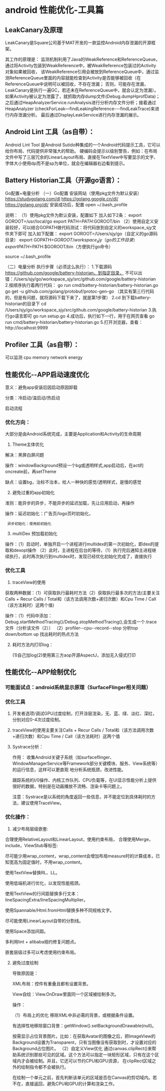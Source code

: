 # android 性能优化-工具篇

## LeakCanary及原理

LeakCanary是Square公司基于MAT开发的一款监控Android内存泄漏的开源框架。

其工作的原理是：
监测机制利用了Java的WeakReference和ReferenceQueue，通过将Activity包装到WeakReference中，被WeakReference包装过的Activity对象如果被回收，
该WeakReference引用会被放到ReferenceQueue中，通过监测ReferenceQueue里面的内容就能检查到Activity是否能够被回收（在ReferenceQueue中说明可以被回收，不存在泄漏；
否则，可能存在泄漏，LeakCanary是执行一遍GC，若还未在ReferenceQueue中，就会认定为泄漏）。如果Activity被认定为泄露了，就抓取内存dump文件(Debug.dumpHprofData)；
之后通过HeapAnalyzerService.runAnalysis进行分析内存文件分析；接着通过HeapAnalyzer (checkForLeak—findLeakingReference---findLeakTrace)来进行内存泄漏分析。
最后通过DisplayLeakService进行内存泄漏的展示。

## Android Lint 工具（as自带）：
Android Lint Tool 是Android Sutido种集成的一个Android代码提示工具，它可以给你布局、代码提供非常强大的帮助。
硬编码会提示以级别警告，例如：在布局文件中写了三层冗余的LinearLayout布局、直接在TextView中写要显示的文字、字体大小使用dp而不是sp为单位，就会在编辑器右边看到提示。




## Battery Historian工具（开源go语言）：
Go配置+电量分析
（一）Go配置
安装网站（使用pkg文件为默认安装）
https://studygolang.com/dl 
https://golang.google.cn/dl/ 
https://golang.org/dl/
安装成功后，配置
open ~/.bash_profile

说明：
（1）使用pkg文件为默认安装，配置如下
加入如下2条：
export GOROOT=/usr/local/go
export PATH=$PATH:$GOROOT/bin
（2）使用自定义安装较好，可以结合GOPATH做代码测试：将代码放到自定义的workspace_sjy文件夹下即可
加入如下配置：
export GOROOT=/Users/sjy/go（自定义的go源码目录）
export GOPATH=$GOROOT/workspace_sjy（go的工作目录）
export PATH=$PATH:$GOROOT/bin（方便执行go命令）


source ~/.bash_profile

（二）电量分析
执行步骤（必须这么执行）：
1.下载源码 https://github.com/google/battery-historian，到指定目录，
不可以出错：/Users/sjy/go/workspace_sjy/src/github.com/google/battery-historian
2.按顺序执行着两行代码：
go run cmd/battery-historian/battery-historian.go
go get -u github.com/golang/protobuf/protoc-gen-go
（其实有第三行代码的，但是有问题，就将源码下载下来了，就是第1步骤）
2.cd 到下载battery-historian的目录下
cd /Users/sjy/go/workspace_sjy/src/github.com/google/battery-historian
3.执行go语言即可
go run setup.go
4.成功后，执行如下一行，用于在网页查看
go run cmd/battery-historian/battery-historian.go
5.打开浏览器，查看：http://localhost:9999

## Profiler 工具（as自带）：
可以监测 cpu memory network energy

## 性能优化--APP启动速度优化

意义：避免app安装后因启动原因卸载

分类：冷启动/温启动/热启动

启动流程

### 优化方向：

大部分是由Android系统完成，主要是Application和Activity的生命周期

1. Theme主体优化

解决：黑屏白屏问题

操作：windowBackground预设一个bg或透明样式,app启动后，在act的oncreate前，再setTheme

缺点：设置bg，治标不治本，给人一种快的感觉/透明样式，是慢的感觉

2. 避免过重的app初始化

准则：能异步的异步，不能异步的延迟加载，先让应用启动，再操作

操作：延迟初始化：广告页/logo页时初始化，

     异步初始化：使用前初始化
     
3. multiDex 预加载初始化

操作：（1）启动时，单独开启一个进程进行multidex的第一次初始化，即dex的提取和dexopt操作
    （2）此时，主进程在后台的等待，（1）执行完后通知主进程继续执行，此时再次执行到multidex时，发现已经优化初始化完成了，直接执行
    
### 优化工具

1. traceView的使用

获取两种数据：（1）可获取执行最耗时方法（2）获取执行最多次的方法(主要关注Calls + Recur Calls / Total和（该方法调用次数+递归次数）和Cpu Time / Call（该方法耗时）这两个值)

 操作：（1）代码中添加：Debug.startMethodTracing()/Debug.stopMethodTracing(),会生成一个.trace文件（分析该文件（2））
    （2）profiler--cpu--record--stop 分析top down/bottom up 找出耗时的热点方法

2. 耗时方法内打印log：

    (1)自己加log(2)使用第三方aop开源AspectJ，添加无入侵式打印

## 性能优化--APP绘制优化
### 可能面试点：android系统显示原理（SurfaceFlinger相关问题）
### 优化工具
1. 开发者选项/调试GPU过度绘制，打开涂层渲染，无、蓝、绿、淡红、深红，分别对应0-4次过度绘制。
2. traceView的使用主要关注Calls + Recur Calls / Total和（该方法调用次数+递归次数）和Cpu Time / Call（该方法耗时）这两个值
3. Systrace分析：

    作用：
     收集Android关键子系统（如surfaceflinger、WindowManagerService等Framework部分关键模块、服务、View系统等）的运行信息，这样可以更直观
     地分析系统瓶颈，改进性能。
     
     跟踪系统的I/0操作、内核工作队列、CPU负载等，在UI显示性能分析上提供很好的数据，特别是在动画播放不流畅、渲染卡等问题上。
     
     注意：Systrace是以系统的角度返回一些信息，并不能定位到具体耗时的方法，建议使用TraceView。
     
### 优化操作：

1. 减少布局层级嵌套:

合理使用RelativeLayout和LinearLayout，使用约束布局， 合理使用Merge，include，ViewStub等标签:

尽可能少用wrap_content，wrap_content会增加布局measure时的计算成本，已知宽高为固定值时，不用wrap_content。

使用TextView替换RL、LL。

使用低端机进行优化，以发现性能瓶颈。

使用TextView的行间距替换多行文本：lineSpacingExtra/lineSpacingMultiplier。

使用Spannable/Html.fromHtml替换多种不同规格文字。

尽可能使用LinearLayout自带的分割线。

使用Space添加间距。

多利用lint + alibaba规约修复问题点。

嵌套层级过多可以考虑使用约束布局。

2. 避免过度绘制


    导致原因是：

    XML布局：控件有重叠且都有设置背景。

    View自绘：View.OnDraw里面同一个区域被绘制多次。
    
    操作：

    （1）布局上的优化
    移除XML中非必需的背景，或根据条件设置。

    有选择性地移除窗口背景：getWindow().setBackgroundDrawable(null)。

    按需显示占位背景图片。比如：在获取Avatar的图像之后，把ImageView的Background设置为Transparent，只有当图像没有获取到时，才设置对应的Background占位图片。
    （2）自定义View优化
    通过canvas.clipRect()来帮助系统识别那些可见的区域。这个方法可以指定一块矩形区域，只有在这个区域内才会被绘制。并且，它还可以节约CPU和GPU资源，
    在clipRect区域之外的绘制指令都不会被执行。

    在绘制一个单元之前，首先判断该单元的区域是否在Canvas的剪切域内。若不在，直接返回，避免CPU和GPU的计算和渲染工作。


       
   
      
 






